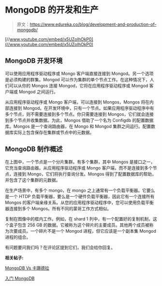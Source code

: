 # MongoDB 的开发和生产

> 原文：<https://www.edureka.co/blog/development-and-production-of-mongodb/>

[//www.youtube.com/embed/x5UZolhOkP0](//www.youtube.com/embed/x5UZolhOkP0)

## **MongoDB 开发环境**

可以使用应用程序驱动程序或 Mongo 客户端直接连接到 Mongod。另一个选项是必须构建的群集。Mongod 可以作为集群的单个节点工作。在这种情况下，人们可以从你的 Mongos 连接 Mongod，它将在应用程序驱动程序或 Mongod 客户端或 Mongod 之间运行。

从应用程序驱动程序或 Mongo 客户端，可以连接到 Mongos，Mongos 将在内部连接到 Mongod。在开发环境中，只有一个节点。如果应用程序驱动程序中有多个节点，则不需要连接到多个节点。你只需要连接到 Mongos，它们就会连接到多个节点并收集数据。为此，Mongos 借助了一个名为 Configdb 的配置数据库。Mongos 是一个查询路由器，在 Mongo 和 Mongod 集群之间运行。配置数据库实际上包含保存在集群或节点中的元数据。

## **MongoDB 制作概述**

在上图中，一个节点是一个分片集群。有多个集群，其中 Mongos 是接口之一，它充当查询路由器。从应用程序驱动程序或 Mongo 客户端，而不是连接到多个节点，连接到 Mongo，它们将执行查询分发。Mongos 得到了配置数据库的帮助，并包含了这个集群的元数据。

在生产场景中，有多个 mongo，在 mongo 之上通常有一个负载平衡器。它要么是一个 HTDP 负载平衡器，要么是一个硬件负载平衡器，因此它有一个连接所有 Mongos 的客户端亲缘关系。从您的应用程序驱动程序中，您可以使用负载平衡器连接到多个 Mongos。所有不同的蒙哥工作方式相似。

复制在图像中的框内工作。例如，在 shard 1 列中，有一个配置好的复制机制，这个盒子包含 256 GB 的数据。它被称为这个碎片的主要成员。其他两个成员被称为次要成员。一个碎片不是一个 Mongod 进程，但它应该是一个副本集 Mongod 进程的组合。

有问题要问我们吗？在评论区提到它们，我们会给你回复。

**相关帖子:**

[MongoDB Vs 卡珊德拉](https://www.edureka.co/blog/mongodb-vs-cassandra/)

[入门 MongoDB](https://www.edureka.co/mongodb)